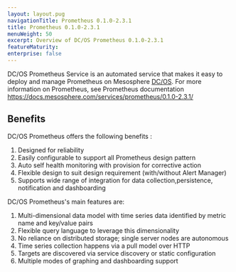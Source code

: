 ```yaml
---
layout: layout.pug
navigationTitle: Prometheus 0.1.0-2.3.1
title: Prometheus 0.1.0-2.3.1
menuWeight: 50
excerpt: Overview of DC/OS Prometheus 0.1.0-2.3.1
featureMaturity:
enterprise: false
---
```


DC/OS Prometheus Service is an automated service that makes it easy to deploy and manage Prometheus on Mesosphere [DC/OS](https://mesosphere.com/product/). For more information on Prometheus, see Prometheus documentation https://docs.mesosphere.com/services/prometheus/0.1.0-2.3.1/

## Benefits
DC/OS Prometheus offers the following benefits :
1. Designed for reliability
2. Easily configurable to support all Prometheus design pattern
3. Auto self health monitoring with provision for corrective action
4. Flexible design to suit design requirement (with/without Alert Manager)
5. Supports wide range of integration for data collection,persistence, notification and dashboarding
 
DC/OS Prometheus's main features are:
1. Multi-dimensional data model with time series data identified by metric name and key/value pairs
2. Flexible query language to leverage this dimensionality
3. No reliance on distributed storage; single server nodes are autonomous
4. Time series collection happens via a pull model over HTTP
5. Targets are discovered via service discovery or static configuration
6. Multiple modes of graphing and dashboarding support



